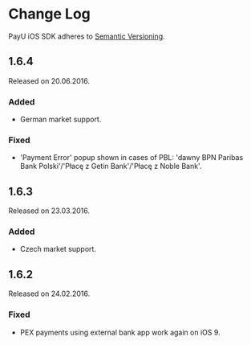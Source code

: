 # Change Log

PayU iOS SDK adheres to [Semantic Versioning](http://semver.org/).

## 1.6.4
Released on 20.06.2016.

### Added

- German market support.

### Fixed

- 'Payment Error' popup shown in cases of PBL: 'dawny BPN Paribas Bank Polski'/'Płacę z Getin Bank'/'Płacę z Noble Bank'.

## 1.6.3
Released on 23.03.2016.

### Added

- Czech market support.

## 1.6.2
Released on 24.02.2016.

### Fixed

- PEX payments using external bank app work again on iOS 9.
